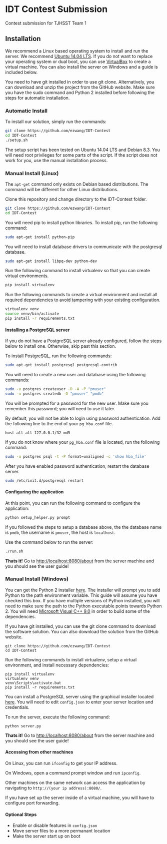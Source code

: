 # IDT Contest Submission
Contest submission for TJHSST Team 1

## Installation
We recommend a Linux based operating system to install and run the server.
We recommend [Ubuntu 14.04 LTS](http://www.ubuntu.com/download/desktop).
If you do not want to replace your operating system or dual boot, you can use [VirtualBox](https://www.virtualbox.org/wiki/Downloads) to create a virtual machine.
You can also install the server on Windows and a guide is included below.

You need to have git installed in order to use git clone. Alternatively, you can download and unzip the project from the GitHub website.
Make sure you have the sudo command and Python 2 installed before following the steps for automatic installation.
### Automatic Install
To install our solution, simply run the commands:
```bash
git clone https://github.com/ezwang/IDT-Contest
cd IDT-Contest
./setup.sh
```
The setup script has been tested on Ubuntu 14.04 LTS and Debian 8.3.
You will need root privileges for some parts of the script.
If the script does not work for you, use the manual installation process.
### Manual Install (Linux)
The `apt-get` command only exists on Debian based distributions.
The command will be different for other Linux distributions.

Clone this repository and change directory to the IDT-Contest folder.
```sh
git clone https://github.com/ezwang/IDT-Contest
cd IDT-Contest
```

You will need pip to install python libraries. To install pip, run the following command:
```sh
sudo apt-get install python-pip
```

You will need to install database drivers to communicate with the postgresql database.
```sh
sudo apt-get install libpq-dev python-dev
```

Run the following command to install virtualenv so that you can create virtual environments.
```sh
pip install virtualenv
```

Run the following commands to create a virtual environment and install all required dependencies to avoid tampering with your existing configuration.
```sh
virtualenv venv
source venv/bin/activate
pip install -r requirements.txt
```

#### Installing a PostgreSQL server
If you do not have a PostgreSQL server already configured, follow the steps below to install one. Otherwise, skip past this section.

To install PostgreSQL, run the following commands:
```sh
sudo apt-get install postgresql postgresql-contrib
```

You will need to create a new user and database using the following commands:
```sh
sudo -u postgres createuser -D -A -P "pmuser"
sudo -u postgres createdb -O "pmuser" "pmdb"
```
You will be prompted for a password for the new user. Make sure you remember this password; you will need to use it later.

By default, you will not be able to login using password authentication. Add the following line to the end of your `pg_hba.conf` file.
```
host all all 127.0.0.1/32 md5
```

If you do not know where your `pg_hba.conf` file is located, run the following command:
```sh
sudo -u postgres psql -t -P format=unaligned -c 'show hba_file'
```

After you have enabled password authentication, restart the database server.
```sh
sudo /etc/init.d/postgresql restart
```
#### Configuring the application
At this point, you can run the following command to configure the application:
```sh
python setup_helper.py prompt
```
If you followed the steps to setup a database above, the the database name is `pmdb`, the username is `pmuser`, the host is `localhost`.

Use the command below to run the server:
```sh
./run.sh
```
**Thats it!** Go to [http://localhost:8080/about](http://localhost:8080/about) from the server machine and you should see the user guide!

### Manual Install (Windows)

You can get the Python 2 installer [here](https://www.python.org/downloads/).
The installer will prompt you to add Python to the path environment variable. This guide will assume you have checked this box.
If you have multiple versions of Python installed, you will need to make sure the path to the Python executable points towards Python 2.
You will need [Microsoft Visual C++ 9.0](http://aka.ms/vcpython27) in order to build some of the dependencies.

If you have git installed, you can use the git clone command to download the software solution. You can also download the solution from the GitHub website.
```
git clone https://github.com/ezwang/IDT-Contest
cd IDT-Contest
```

Run the following commands to install virtualenv, setup a virtual environment, and install necessary dependencies:
```
pip install virtualenv
virtualenv venv
venv\Scripts\activate.bat
pip install -r requirements.txt
```

You can install a PostgreSQL server using the graphical installer located [here](http://www.postgresql.org/download/windows/). You will need to edit `config.json` to enter your server location and credentials.

To run the server, execute the following command:
```
python server.py
```

**Thats it!** Go to [http://localhost:8080/about](http://localhost:8080/about) from the server machine and you should see the user guide!

#### Accessing from other machines
On Linux, you can run `ifconfig` to get your IP address.

On Windows, open a command prompt window and run `ipconfig`.

Other machines on the same network can access the application by navigating to `http://(your ip address):8080/`.

If you have set up the server inside of a virtual machine, you will have to configure port forwarding.

#### Optional Steps
- Enable or disable features in `config.json`
- Move server files to a more permanant location
- Make the server start up on boot
